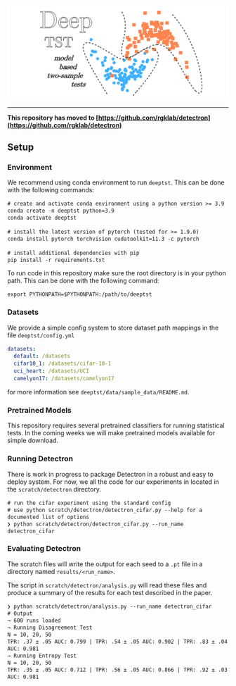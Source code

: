 ![](logo.svg)
___
**This repository has moved to [https://github.com/rgklab/detectron](https://github.com/rgklab/detectron)**

## Setup

### Environment

We recommend using conda environment to run `deeptst`. This can be done with the following commands:

```shell
# create and activate conda environment using a python version >= 3.9
conda create -n deeptst python=3.9
conda activate deeptst

# install the latest version of pytorch (tested for >= 1.9.0)
conda install pytorch torchvision cudatoolkit=11.3 -c pytorch

# install additional dependencies with pip
pip install -r requirements.txt
```

To run code in this repository make sure the root directory is in your python path. This can be done with the following
command:

```shell
export PYTHONPATH=$PYTHONPATH:/path/to/deeptst
```

### Datasets

We provide a simple config system to store dataset path mappings in the file `deeptst/config.yml`

```yaml
datasets:
  default: /datasets
  cifar10_1: /datasets/cifar-10-1
  uci_heart: /datasets/UCI
  camelyon17: /datasets/camelyon17
```

for more information see `deeptst/data/sample_data/README.md`.

### Pretrained Models

This repository requires several pretrained classifiers for running statistical tests.
In the coming weeks we will make pretrained models available for simple download.

### Running Detectron

There is work in progress to package Detectron in a robust and easy to deploy system.
For now, we all the code for our experiments in located in the `scratch/detectron` directory.

```shell
# run the cifar experiment using the standard config
# use python scratch/detectron/detectron_cifar.py --help for a documented list of options
❯ python scratch/detectron/detectron_cifar.py --run_name detectron_cifar
```

### Evaluating Detectron

The scratch files will write the output for each seed to a `.pt` file in a directory named `results/<run_name>`.

The script in `scratch/detectron/analysis.py` will read these files and produce a summary of the results for each test
described in the paper.

```shell
❯ python scratch/detectron/analysis.py --run_name detectron_cifar
# Output
→ 600 runs loaded
→ Running Disagreement Test
N = 10, 20, 50
TPR: .37 ± .05 AUC: 0.799 | TPR: .54 ± .05 AUC: 0.902 | TPR: .83 ± .04 AUC: 0.981
→ Running Entropy Test
N = 10, 20, 50
TPR: .35 ± .05 AUC: 0.712 | TPR: .56 ± .05 AUC: 0.866 | TPR: .92 ± .03 AUC: 0.981

```
